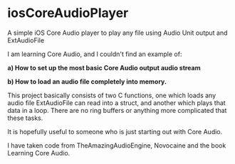 # iosCoreAudioPlayer
A simple iOS Core Audio player to play any file using Audio Unit output and ExtAudioFile

I am learning Core Audio, and I couldn't find an example of:

**a) How to set up the most basic Core Audio output audio stream**

**b) How to load an audio file completely into memory.**

This project basically consists of two C functions, one which loads any audio file ExtAudioFile can read into a struct, and another which plays that data in a loop.  There are no ring buffers or anything more complicated that these tasks.

It is hopefully useful to someone who is just starting out with Core Audio.

I have taken code from TheAmazingAudioEngine, Novocaine and the book Learning Core Audio.